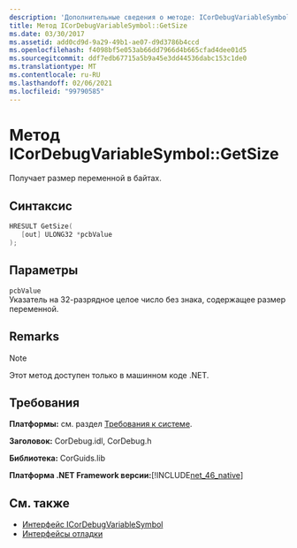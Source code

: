 ```yaml
---
description: 'Дополнительные сведения о методе: ICorDebugVariableSymbol:: resize'
title: Метод ICorDebugVariableSymbol::GetSize
ms.date: 03/30/2017
ms.assetid: add0cd9d-9a29-49b1-ae07-d9d3786b4ccd
ms.openlocfilehash: f4098bf5e053ab66dd7966d4b665cfad4dee01d5
ms.sourcegitcommit: ddf7edb67715a5b9a45e3dd44536dabc153c1de0
ms.translationtype: MT
ms.contentlocale: ru-RU
ms.lasthandoff: 02/06/2021
ms.locfileid: "99790585"
---
```

# <a name="icordebugvariablesymbolgetsize-method"></a>Метод ICorDebugVariableSymbol::GetSize

Получает размер переменной в байтах.  
  
## <a name="syntax"></a>Синтаксис  
  
```cpp  
HRESULT GetSize(  
   [out] ULONG32 *pcbValue  
);  
```  
  
## <a name="parameters"></a>Параметры  

 `pcbValue`  
 Указатель на 32-разрядное целое число без знака, содержащее размер переменной.  
  
## <a name="remarks"></a>Remarks  
  
> [!NOTE]
> Этот метод доступен только в машинном коде .NET.  
  
## <a name="requirements"></a>Требования  

 **Платформы:** см. раздел [Требования к системе](../../get-started/system-requirements.md).  
  
 **Заголовок:** CorDebug.idl, CorDebug.h  
  
 **Библиотека:** CorGuids.lib  
  
 **Платформа .NET Framework версии:**[!INCLUDE[net_46_native](../../../../includes/net-46-native-md.md)]  
  
## <a name="see-also"></a>См. также

- [Интерфейс ICorDebugVariableSymbol](icordebugvariablesymbol-interface.md)
- [Интерфейсы отладки](debugging-interfaces.md)
